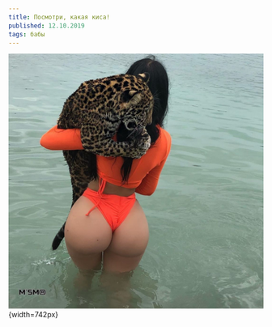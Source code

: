 ```yaml
---
title: Посмотри, какая киса!
published: 12.10.2019
tags: бабы
---
```


![](/content/kisa.jpeg){width=742px}
